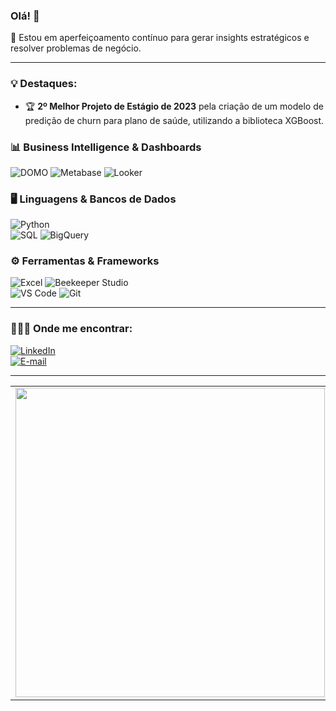 ### Olá! 👋

🚀 Estou em aperfeiçoamento contínuo para gerar insights estratégicos e resolver problemas de negócio.

---

### 💡 **Destaques**:
- 🏆 **2º Melhor Projeto de Estágio de 2023** pela criação de um modelo de predição de churn para plano de saúde, utilizando a biblioteca XGBoost.

### 📊 **Business Intelligence & Dashboards**
![DOMO](https://img.shields.io/badge/DOMO-0072C6?style=for-the-badge&logo=domo&logoColor=white)
![Metabase](https://img.shields.io/badge/Metabase-509EE3?style=for-the-badge&logo=metabase&logoColor=white)
![Looker](https://img.shields.io/badge/Looker-4285F4.svg?style=for-the-badge&logo=Looker&logoColor=white)

### 🖥️ **Linguagens & Bancos de Dados**  
![Python](https://img.shields.io/badge/Python-3776AB?style=for-the-badge&logo=python&logoColor=white)  
![SQL](https://img.shields.io/badge/SQL-4479A1?style=for-the-badge&logo=amazon-dynamodb&logoColor=white)
![BigQuery](https://img.shields.io/badge/Google%20BigQuery-4285F4?style=for-the-badge&logo=google-cloud&logoColor=white)

### ⚙️ **Ferramentas & Frameworks** 
![Excel](https://img.shields.io/badge/Microsoft%20Excel-217346?style=for-the-badge&logo=microsoft-excel&logoColor=white)
![Beekeeper Studio](https://img.shields.io/badge/Beekeeper%20Studio-FAD83B.svg?style=for-the-badge&logo=Beekeeper-Studio&logoColor=black)  
![VS Code](https://img.shields.io/badge/VS%20Code-007ACC?style=for-the-badge&logo=visual-studio-code&logoColor=white)
![Git](https://img.shields.io/badge/Git-F1502F?style=for-the-badge&logo=git&logoColor=white) 

---

### 👩🏼‍💻 Onde me encontrar: 
[![LinkedIn](https://img.shields.io/badge/LinkedIn-0A66C2?style=flat&logo=linkedin&logoColor=white)](https://www.linkedin.com/in/lucas-a-sanches/)  
[![E-mail](https://img.shields.io/badge/Email-D14836?style=flat&logo=gmail&logoColor=white)](mailto:lucasdesanches@gmail.com) 

---

<center>
<table>
    <tr>
        <td><img width="495px" align="left" src="https://github-readme-stats.vercel.app/api?username=lucasanches&theme=nightowl&cache_seconds=3600"/></td>
        <td><img width="400px" align="left" src="https://github-readme-stats.vercel.app/api/top-langs/?username=lucasanches&hide=html&layout=compact&theme=nightowl&cache_seconds=3600" /></td>
    </tr>   
</table>
</center>

